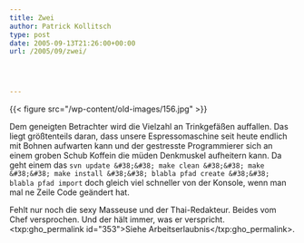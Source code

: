 ```yaml
---
title: Zwei
author: Patrick Kollitsch
type: post
date: 2005-09-13T21:26:00+00:00
url: /2005/09/zwei/




---
```

{{< figure src="/wp-content/old-images/156.jpg" >}}

Dem geneigten Betrachter wird die Vielzahl an Trinkgef&auml;&szlig;en auffallen. Das liegt gr&ouml;&szlig;tenteils daran, dass unsere Espressomaschine seit heute endlich mit Bohnen aufwarten kann und der gestresste Programmierer sich an einem groben Schub Koffein die m&uuml;den Denkmuskel aufheitern kann. Da geht einem das `svn update &#38;&#38; make clean &#38;&#38; make &#38;&#38; make install &#38;&#38; blabla pfad create &#38;&#38; blabla pfad import` doch gleich viel schneller von der Konsole, wenn man mal ne Zeile Code ge&auml;ndert hat.

Fehlt nur noch die sexy Masseuse und der Thai-Redakteur. Beides vom Chef versprochen. Und der h&auml;lt immer, was er verspricht. <txp:gho_permalink id="353">Siehe Arbeitserlaubnis</txp:gho_permalink>.